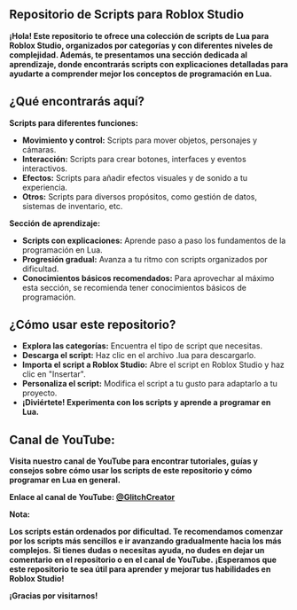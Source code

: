 **Repositorio de Scripts para Roblox Studio**
--

**¡Hola! Este repositorio te ofrece una colección de scripts de Lua para Roblox Studio, organizados por categorías y con diferentes niveles de complejidad. Además, te presentamos una sección dedicada al aprendizaje, donde encontrarás scripts con explicaciones detalladas para ayudarte a comprender mejor los conceptos de programación en Lua.**


¿Qué encontrarás aquí?
--

**Scripts para diferentes funciones:**

- **Movimiento y control:** Scripts para mover objetos, personajes y cámaras.
- **Interacción:** Scripts para crear botones, interfaces y eventos interactivos.
- **Efectos:** Scripts para añadir efectos visuales y de sonido a tu experiencia.
- **Otros:** Scripts para diversos propósitos, como gestión de datos, sistemas de inventario, etc.

******Sección de aprendizaje:******

- **Scripts con explicaciones:** Aprende paso a paso los fundamentos de la programación en Lua.
- **Progresión gradual:** Avanza a tu ritmo con scripts organizados por dificultad.
- **Conocimientos básicos recomendados:** Para aprovechar al máximo esta sección, se recomienda tener conocimientos básicos de programación.



¿Cómo usar este repositorio?
--

- **Explora las categorías:** Encuentra el tipo de script que necesitas.
- **Descarga el script:** Haz clic en el archivo .lua para descargarlo.
- **Importa el script a Roblox Studio:** Abre el script en Roblox Studio y haz clic en "Insertar".
- **Personaliza el script:** Modifica el script a tu gusto para adaptarlo a tu proyecto.
- **¡Diviértete! Experimenta con los scripts y aprende a programar en Lua.**

Canal de YouTube:
--

**Visita nuestro canal de YouTube para encontrar tutoriales, guías y consejos sobre cómo usar los scripts de este repositorio y cómo programar en Lua en general.**

**Enlace al canal de YouTube: [@GlitchCreator](https://www.youtube.com/@GlitchCreator1)**


**Nota:**

**Los scripts están ordenados por dificultad. Te recomendamos comenzar por los scripts más  sencillos e ir avanzando gradualmente hacia los más complejos.**
**Si tienes dudas o necesitas ayuda, no dudes en dejar un comentario en el repositorio o en el canal de YouTube.**
**¡Esperamos que este repositorio te sea útil para aprender y mejorar tus habilidades en Roblox Studio!**

****¡Gracias por visitarnos!****
